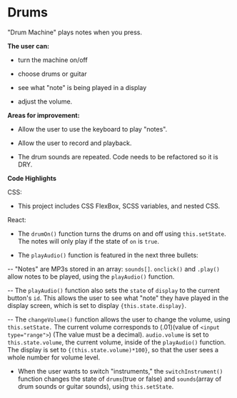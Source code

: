 # Drums
"Drum Machine" plays notes when you press.

**The user can:**

- turn the machine on/off

- choose drums or guitar

- see what "note" is being played in a display

- adjust the volume.


**Areas for improvement:**

- Allow the user to use the keyboard to play "notes".

- Allow the user to record and playback. 

- The drum sounds are repeated. Code needs to be refactored so it is DRY.


**Code Highlights**

CSS:

- This project includes CSS FlexBox, SCSS variables, and nested CSS.

React:

- The `drumOn()` function turns the drums on and off using `this.setState`. The notes will only play if the state of `on` is `true`.

- The `playAudio()` function is featured in the next three bullets:

-- "Notes" are MP3s stored in an array: `sounds[]`. `onclick()` and `.play()` allow notes to be played, using the `playAudio()` function.

-- The `playAudio()` function also sets the `state` of `display` to the current button's `id`. This allows the user to see what "note" they have played in the display screen, which is set to display `{this.state.display}`.

-- The `changeVolume()` function allows the user to change the volume, using `this.setState.` The current volume corresponds to (.01)(value of `<input type="range">`) (The value must be a decimal). `audio.volume` is set to `this.state.volume`, the current volume, inside of the `playAudio()` function. The display is set to `{(this.state.volume)*100}`, so that the user sees a whole number for volume level.

- When the user wants to switch "instruments," the `switchInstrument()` function changes the state of `drums`(true or false) and `sounds`(array of drum sounds or guitar sounds), using `this.setState`. 


